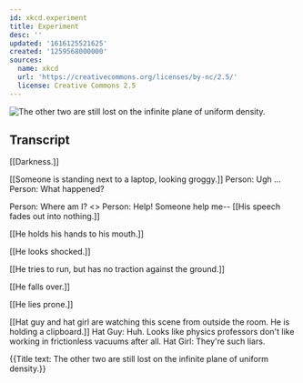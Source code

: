 ```yaml
---
id: xkcd.experiment
title: Experiment
desc: ''
updated: '1616125521625'
created: '1259568000000'
sources:
  name: xkcd
  url: 'https://creativecommons.org/licenses/by-nc/2.5/'
  license: Creative Commons 2.5
---
```

![The other two are still lost on the infinite plane of uniform density.](https://imgs.xkcd.com/comics/experiment.png)

## Transcript
[[Darkness.]]

[[Someone is standing next to a laptop, looking groggy.]]
Person: Ugh ...
Person: What happened?

Person: Where am I?
<<FWOOOOOOSH>>
Person: Help! Someone help me--
[[His speech fades out into nothing.]]

[[He holds his hands to his mouth.]]

[[He looks shocked.]]

[[He tries to run, but has no traction against the ground.]]

[[He falls over.]]

[[He lies prone.]]

[[Hat guy and hat girl are watching this scene from outside the room. He is holding a clipboard.]]
Hat Guy: Huh. Looks like physics professors don't like working in frictionless vacuums after all.
Hat Girl: They're such liars.

{{Title text: The other two are still lost on the infinite plane of uniform density.}}
